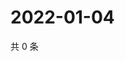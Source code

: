 # 2022-01-04

共 0 条

<!-- BEGIN WEIBO -->
<!-- 最后更新时间 Tue Jan 04 2022 04:00:42 GMT+0800 (China Standard Time) -->

<!-- END WEIBO -->
